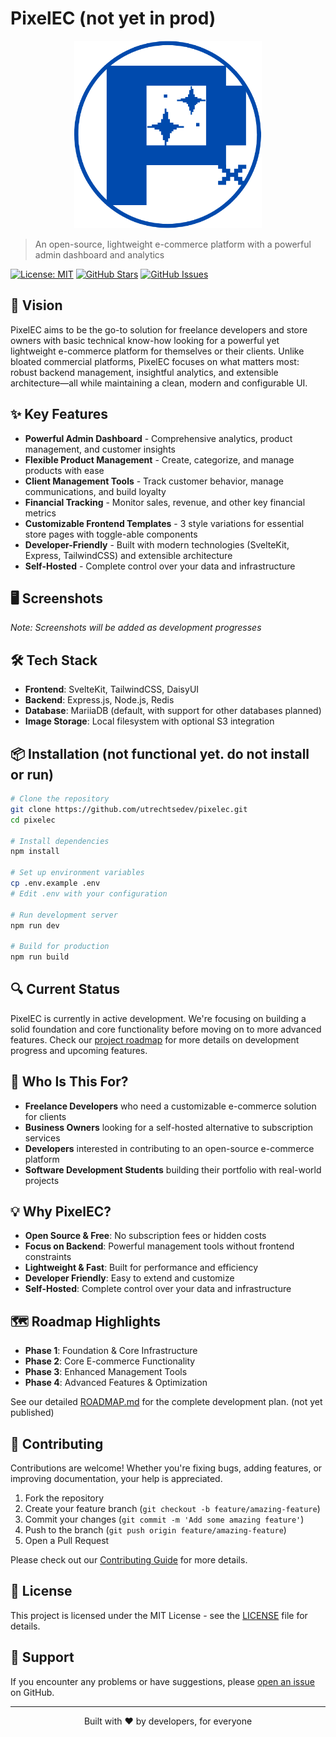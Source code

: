 # PixelEC (not yet in prod)
<p align="center">
  <img src="https://github.com/utrechtsedev/PixelEC/blob/main/frontend/static/logo.png?raw=true" alt="Description" width="300">
</p>

> An open-source, lightweight e-commerce platform with a powerful admin dashboard and analytics

[![License: MIT](https://img.shields.io/badge/License-MIT-blue.svg)](https://opensource.org/licenses/MIT)
[![GitHub Stars](https://img.shields.io/github/stars/utrechtsedev/pixelec?style=social)](https://github.com/utrechtsedev/pixelec)
[![GitHub Issues](https://img.shields.io/github/issues/utrechtsedev/pixelec)](https://github.com/utrechtsedev/pixelec/issues)

## 🚀 Vision

PixelEC aims to be the go-to solution for freelance developers and store owners with basic technical know-how looking for a powerful yet lightweight e-commerce platform for themselves or their clients. Unlike bloated commercial platforms, PixelEC focuses on what matters most: robust backend management, insightful analytics, and extensible architecture—all while maintaining a clean, modern and configurable UI.

## ✨ Key Features

- **Powerful Admin Dashboard** - Comprehensive analytics, product management, and customer insights
- **Flexible Product Management** - Create, categorize, and manage products with ease
- **Client Management Tools** - Track customer behavior, manage communications, and build loyalty
- **Financial Tracking** - Monitor sales, revenue, and other key financial metrics
- **Customizable Frontend Templates** - 3 style variations for essential store pages with toggle-able components
- **Developer-Friendly** - Built with modern technologies (SvelteKit, Express, TailwindCSS) and extensible architecture
- **Self-Hosted** - Complete control over your data and infrastructure

## 🖥️ Screenshots


*Note: Screenshots will be added as development progresses*

## 🛠️ Tech Stack

- **Frontend**: SvelteKit, TailwindCSS, DaisyUI
- **Backend**: Express.js, Node.js, Redis
- **Database**: MariiaDB (default, with support for other databases planned)
- **Image Storage**: Local filesystem with optional S3 integration

## 📦 Installation (not functional yet. do not install or run)

```bash
# Clone the repository
git clone https://github.com/utrechtsedev/pixelec.git
cd pixelec

# Install dependencies
npm install

# Set up environment variables
cp .env.example .env
# Edit .env with your configuration

# Run development server
npm run dev

# Build for production
npm run build
```

## 🔍 Current Status

PixelEC is currently in active development. We're focusing on building a solid foundation and core functionality before moving on to more advanced features. Check our [project roadmap](ROADMAP.md) for more details on development progress and upcoming features.

## 🎯 Who Is This For?

- **Freelance Developers** who need a customizable e-commerce solution for clients
- **Business Owners** looking for a self-hosted alternative to subscription services
- **Developers** interested in contributing to an open-source e-commerce platform
- **Software Development Students** building their portfolio with real-world projects

## 💡 Why PixelEC?

- **Open Source & Free**: No subscription fees or hidden costs
- **Focus on Backend**: Powerful management tools without frontend constraints
- **Lightweight & Fast**: Built for performance and efficiency
- **Developer Friendly**: Easy to extend and customize
- **Self-Hosted**: Complete control over your data and infrastructure

## 🗺️ Roadmap Highlights

- **Phase 1**: Foundation & Core Infrastructure
- **Phase 2**: Core E-commerce Functionality
- **Phase 3**: Enhanced Management Tools
- **Phase 4**: Advanced Features & Optimization

See our detailed [ROADMAP.md](ROADMAP.md) for the complete development plan. (not yet published)

## 👥 Contributing

Contributions are welcome! Whether you're fixing bugs, adding features, or improving documentation, your help is appreciated.

1. Fork the repository
2. Create your feature branch (`git checkout -b feature/amazing-feature`)
3. Commit your changes (`git commit -m 'Add some amazing feature'`)
4. Push to the branch (`git push origin feature/amazing-feature`)
5. Open a Pull Request

Please check out our [Contributing Guide](CONTRIBUTING.md) for more details.

## 📄 License

This project is licensed under the MIT License - see the [LICENSE](LICENSE) file for details.

## 🤝 Support

If you encounter any problems or have suggestions, please [open an issue](https://github.com/yourusername/pixelec/issues) on GitHub.

---

<p align="center">
  Built with ❤️ by developers, for everyone
</p>
